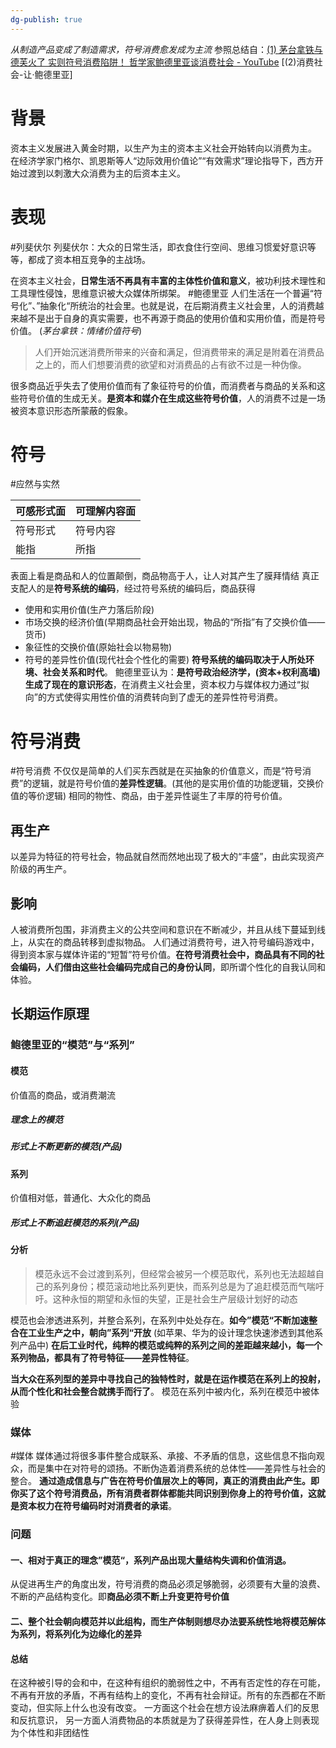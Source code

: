 ```yaml
---
dg-publish: true
---
```


*从制造产品变成了制造需求，符号消费愈发成为主流*
参照总结自：[(1) 茅台拿铁与德芙火了 实则符号消费陷阱！ 哲学家鲍德里亚谈消费社会 - YouTube](https://www.youtube.com/watch?v=2DtS7490Kqc&ab_channel=Yoloidea)
[(2)消费社会-让·鲍德里亚]
# 背景
资本主义发展进入黄金时期，以生产为主的资本主义社会开始转向以消费为主。
在经济学家门格尔、凯恩斯等人“边际效用价值论”“有效需求”理论指导下，西方开始过渡到以刺激大众消费为主的后资本主义。
# 表现
#列斐伏尔
列斐伏尔：大众的日常生活，即衣食住行空间、思维习惯爱好意识等等，都成了资本相互竞争的主战场。

在资本主义社会，**日常生活不再具有丰富的主体性价值和意义**，被功利技术理性和工具理性侵蚀，思维意识被大众媒体所绑架。
#鲍德里亚
人们生活在一个普遍“符号化”、”抽象化“所统治的社会里。也就是说，在后期消费主义社会里，人的消费越来越不是出于自身的真实需要，也不再源于商品的使用价值和实用价值，而是符号价值。
(*茅台拿铁：情绪价值符号*)
>人们开始沉迷消费所带来的兴奋和满足，但消费带来的满足是附着在消费品之上的，而人们想要消费的欲望和对消费品的占有欲不过是一种伪像。

很多商品近乎失去了使用价值而有了象征符号的价值，而消费者与商品的关系和这些符号价值的生成无关。**是资本和媒介在生成这些符号价值**，人的消费不过是一场被资本意识形态所蒙蔽的假象。
# 符号
#应然与实然 

| 可感形式面 | 可理解内容面 |
| ---------- | ------------ |
| 符号形式   | 符号内容     |
| 能指           |所指              |

表面上看是商品和人的位置颠倒，商品物高于人，让人对其产生了膜拜情结
真正支配人的是**符号系统的编码**，经过符号系统的编码后，商品获得
- 使用和实用价值(生产力落后阶段)
- 市场交换的经济价值(早期商品社会开始出现，物品的“所指”有了交换价值——货币)
- 象征性的交换价值(原始社会以物易物)
- 符号的差异性价值(现代社会个性化的需要)
**符号系统的编码取决于人所处环境、社会关系和时代**。
鲍德里亚认为：**是符号政治经济学，(资本+权利高墙)生成了现在的意识形态**，在消费主义社会里，资本权力与媒体权力通过“拟向”的方式使得实用性价值的消费转向到了虚无的差异性符号消费。
# 符号消费
#符号消费
不仅仅是简单的人们买东西就是在买抽象的价值意义，而是“符号消费”的逻辑，就是符号价值的**差异性逻辑**。(其他的是实用价值的功能逻辑，交换价值的等价逻辑)
相同的物性、商品，由于差异性诞生了丰厚的符号价值。
## 再生产
以差异为特征的符号社会，物品就自然而然地出现了极大的“丰盛”，由此实现资产阶级的再生产。
## 影响
人被消费所包围，非消费主义的公共空间和意识在不断减少，并且从线下蔓延到线上，从实在的商品转移到虚拟物品。
人们通过消费符号，进入符号编码游戏中，得到资本家与媒体许诺的“短暂”符号价值。**在符号消费社会中，商品具有不同的社会编码，人们借由这些社会编码完成自己的身份认同**，即所谓个性化的自我认同和体验。
## 长期运作原理
### 鲍德里亚的“模范”与“系列”
#### 模范
价值高的商品，或消费潮流
##### 理念上的模范
##### 形式上不断更新的模范(产品)
#### 系列
价值相对低，普通化、大众化的商品
##### 形式上不断追赶模范的系列(产品)
#### 分析
>模范永远不会过渡到系列，但经常会被另一个模范取代，系列也无法超越自己的系列身份；模范滚动地比系列更快，而系列总是为了追赶模范而气喘吁吁。这种永恒的期望和永恒的失望，正是社会生产层级计划好的动态

模范也会渗透进系列，并整合系列，在系列中处处存在。**如今”模范“不断加速整合在工业生产之中，朝向”系列“开放**
(如苹果、华为的设计理念快速渗透到其他系列产品中)
**在后工业时代，纯粹的模范或纯粹的系列之间的差距越来越小，每一个系列物品，都具有了符号特征——差异性特征**。

**当大众在系列型的差异中寻找自己的独特性时，就是在运作模范在系列上的投射，从而个性化和社会整合就携手而行了**。
模范在系列中被内化，系列在模范中被体验
### 媒体
#媒体
媒体通过将很多事件整合成联系、承接、不矛盾的信息，这些信息不指向观众，而是集中在对符号的颂扬。不断伪造着消费系统的总体性——差异性与社会的整合。
**通过造成信息与广告在符号价值层次上的等同，真正的消费由此产生。即你买了这个符号消费品，所有消费者群体都能共同识别到你身上的符号价值，这就是资本权力在符号编码时对消费者的承诺**。
### 问题
#### 一、相对于真正的理念”模范“，系列产品出现大量结构失调和价值消退。
从促进再生产的角度出发，符号消费的商品必须足够脆弱，必须要有大量的浪费、不断的产品结构变化。即**商品必须不断上升变更符号价值**
#### 二、整个社会朝向模范并以此组构，而生产体制则想尽办法要系统性地将模范解体为系列，将系列化为边缘化的差异
#### 总结
在这种被引导的会和中，在这种有组织的脆弱性之中，不再有否定性的存在可能，不再有开放的矛盾，不再有结构上的变化，不再有社会辩证。所有的东西都在不断变动，但实际上什么也没有改变。
一方面这个社会在想方设法麻痹着人们的反思和反抗意识，
另一方面人消费物品的本质就是为了获得差异性，在人身上则表现为个体性和非团结性
